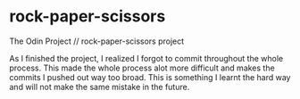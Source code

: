 # rock-paper-scissors
The Odin Project // rock-paper-scissors project


As I finished the project, I realized I forgot to commit throughout the whole process. This made the whole process alot more difficult and makes the commits I pushed out way too broad. This is something I learnt the hard way and will not make the same mistake in the future.